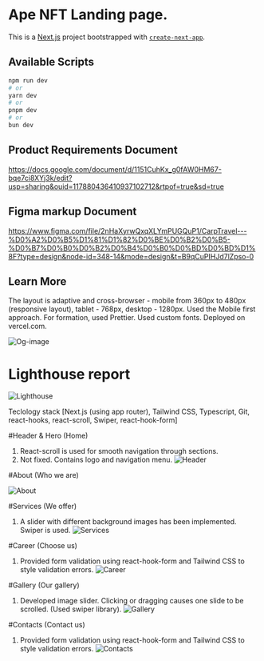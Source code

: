 # Ape NFT Landing page.

This is a [Next.js](https://nextjs.org/) project bootstrapped with [`create-next-app`](https://github.com/vercel/next.js/tree/canary/packages/create-next-app).

## Available Scripts

```bash
npm run dev
# or
yarn dev
# or
pnpm dev
# or
bun dev
```

## Product Requirements Document

https://docs.google.com/document/d/1151CuhKx_g0fAW0HM67-bqe7ci8XYj3k/edit?usp=sharing&ouid=117880436410937102712&rtpof=true&sd=true

## Figma markup Document

https://www.figma.com/file/2nHaXyrwQxqXLYmPUGQuP1/CarpTravel---%D0%A2%D0%B5%D1%81%D1%82%D0%BE%D0%B2%D0%B5-%D0%B7%D0%B0%D0%B2%D0%B4%D0%B0%D0%BD%D0%BD%D1%8F?type=design&node-id=348-14&mode=design&t=B9qCuPIHJd7lZpso-0

## Learn More

The layout is adaptive and cross-browser - mobile from 360px to 480px
(responsive layout), tablet - 768px, desktop - 1280px. Used the Mobile first
approach. For formation, used Prettier. Used custom fonts. Deployed on vercel.com.

![Og-image](https://github.com/darynakarmazin/carp-travel/raw/main/src/og-image/og-image.png)

# Lighthouse report

![Lighthouse](https://github.com/darynakarmazin/carp-travel/raw/main/src/og-image/lighthouse-report.png)

Teclology stack [Next.js (using app router), Tailwind CSS, Typescript, Git, react-hooks, react-scroll, Swiper, react-hook-form]

#Header & Hero (Home)

1. React-scroll is used for smooth navigation through sections.
2. Not fixed. Contains logo and navigation menu.
   ![Header](https://github.com/darynakarmazin/carp-travel/raw/main/src/og-image/header-hero.png)

#About (Who we are)

![About](https://github.com/darynakarmazin/carp-travel/raw/main/src/og-image/about.png)

#Services (We offer)

1. A slider with different background images has been implemented. Swiper is used.
   ![Services](https://github.com/darynakarmazin/carp-travel/raw/main/src/og-image/services.png)

#Career (Choose us)

1. Provided form validation using react-hook-form and Tailwind CSS to style validation errors.
   ![Career](https://github.com/darynakarmazin/carp-travel/raw/main/src/og-image/сareer.png)

#Gallery (Our gallery)

1. Developed image slider. Clicking or dragging causes one slide to be scrolled.
   (Used swiper library).
   ![Gallery](https://github.com/darynakarmazin/carp-travel/raw/main/src/og-image/gallery.png)

#Contacts (Contact us)

1. Provided form validation using react-hook-form and Tailwind CSS to style validation errors.
   ![Contacts](https://github.com/darynakarmazin/carp-travel/raw/main/src/og-image/contacts.png)
